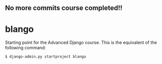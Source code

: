 ## No more commits course completed!!

# blango

Starting point for the Advanced Django course. This is the equivalent of the following command:

```bash
$ django-admin.py startproject blango
```
